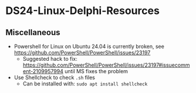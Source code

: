 # DS24-Linux-Delphi-Resources



## Miscellaneous

* Powershell for Linux on Ubuntu 24.04 is currently broken, see https://github.com/PowerShell/PowerShell/issues/23197
  - Suggested hack to fix: https://github.com/PowerShell/PowerShell/issues/23197#issuecomment-2109957994 until MS fixes the problem
* Use Shellcheck to check `.sh` files
  - Can be installed with: `sudo apt install shellcheck`
